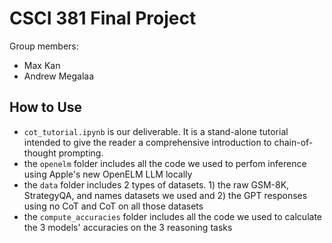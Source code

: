 # CSCI 381 Final Project

Group members:
- Max Kan
- Andrew Megalaa

## How to Use
- `cot_tutorial.ipynb` is our deliverable. It is a stand-alone tutorial intended to give the reader a comprehensive introduction to chain-of-thought prompting.
- the `openelm` folder includes all the code we used to perfom inference using Apple's new OpenELM LLM locally
- the `data` folder includes 2 types of datasets. 1) the raw GSM-8K, StrategyQA, and names datasets we used and 2) the GPT responses using no CoT and CoT on all those datasets
- the `compute_accuracies` folder includes all the code we used to calculate the 3 models' accuracies on the 3 reasoning tasks
